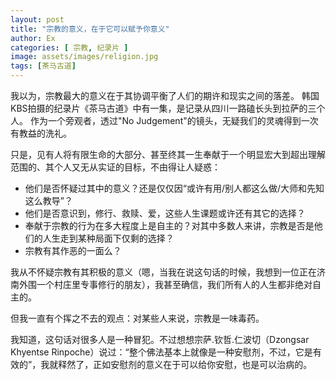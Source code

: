```yaml
---
layout: post
title: "宗教的意义，在于它可以赋予你意义"
author: Ex
categories: [ 宗教, 纪录片 ]
image: assets/images/religion.jpg
tags: [茶马古道]
---
```

我以为，宗教最大的意义在于其协调平衡了人们的期许和现实之间的落差。
韩国KBS拍摄的纪录片《茶马古道》中有一集，是记录从四川一路磕长头到拉萨的三个人。
作为一个旁观者，透过"No Judgement"的镜头，无疑我们的灵魂得到一次有教益的洗礼。


只是，见有人将有限生命的大部分、甚至终其一生奉献于一个明显宏大到超出理解范围的、其个人又无从实证的目标，不由得让人疑惑：

- 他们是否怀疑过其中的意义？还是仅仅因“或许有用/别人都这么做/大师和先知这么教导”？
- 他们是否意识到，修行、救赎、爱，这些人生课题或许还有其它的选择？
- 奉献于宗教的行为在多大程度上是自主的？对其中多数人来讲，宗教是否是他们的人生走到某种局面下仅剩的选择？
- 宗教有其作恶的一面么？


我从不怀疑宗教有其积极的意义（嗯，当我在说这句话的时候，我想到一位正在济南外围一个村庄里专事修行的朋友），我甚至确信，我们所有人的人生都非绝对自主的。

但我一直有个挥之不去的观点：对某些人来说，宗教是一味毒药。

我知道，这句话对很多人是一种冒犯。不过想想宗萨.钦哲.仁波切（Dzongsar Khyentse Rinpoche）说过：“整个佛法基本上就像是一种安慰剂，不过，它是有效的”，我就释然了，正如安慰剂的意义在于可以给你安慰，也是可以治病的。